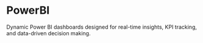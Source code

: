 # PowerBI
Dynamic Power BI dashboards designed for real-time insights, KPI tracking, and data-driven decision making.
